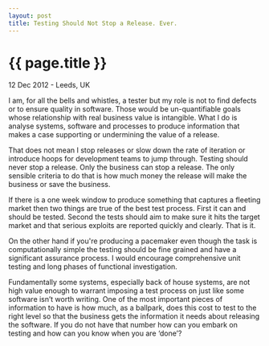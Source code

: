 ```yaml
---
layout: post
title: Testing Should Not Stop a Release. Ever.
---
```


{{ page.title }}
================

<p class="meta">12 Dec 2012 - Leeds, UK</p>

I am, for all the bells and whistles, a tester but my role is not to find defects or to ensure quality in software. Those would be un-quantifiable goals whose relationship with real business value is intangible. What I do is analyse systems, software and processes to produce information that makes a case supporting or undermining the value of a release.

That does not mean I stop releases or slow down the rate of iteration or introduce hoops for development teams to jump through. Testing should never stop a release. Only the business can stop a release. The only sensible criteria to do that is how much money the release will make the business or save the business.

If there is a one week window to produce something that captures a fleeting market then two things are true of the best test process. First it can and should be tested. Second the tests should aim to make sure it hits the target market and that serious exploits are reported quickly and clearly. That is it.

On the other hand if you're producing a pacemaker even though the task is computationally simple the testing should be fine grained and have a significant assurance process. I would encourage comprehensive unit testing and long phases of functional investigation. 

Fundamentally some systems, especially back of house systems, are not high value enough to warrant imposing a test process on just like some software isn’t worth writing. One of the most important pieces of information to have is how much, as a ballpark, does this cost to test to the right level so that the business gets the information it needs about releasing the software. If you do not have that number how can you embark on testing and how can you know when you are ‘done’?
